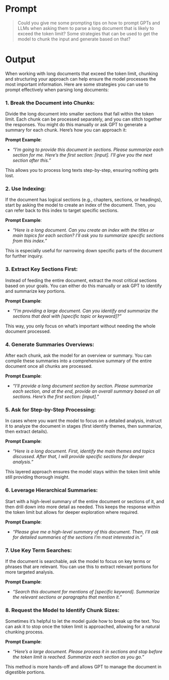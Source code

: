 # Prompt

> Could you give me some prompting tips on how to prompt GPTs and LLMs when asking them to parse a long document that is likely to exceed the token limit? Some strategies that can be used to get the model to chunk the input and generate based on that?

# Output

When working with long documents that exceed the token limit, chunking and structuring your approach can help ensure the model processes the most important information. Here are some strategies you can use to prompt effectively when parsing long documents:

### 1. Break the Document into Chunks:

Divide the long document into smaller sections that fall within the token limit. Each chunk can be processed separately, and you can stitch together the responses. You might do this manually or ask GPT to generate a summary for each chunk. Here’s how you can approach it:

**Prompt Example**:

- *“I’m going to provide this document in sections. Please summarize each section for me. Here’s the first section: \[input]. I’ll give you the next section after this.”*

This allows you to process long texts step-by-step, ensuring nothing gets lost.

### 2. Use Indexing:

If the document has logical sections (e.g., chapters, sections, or headings), start by asking the model to create an index of the document. Then, you can refer back to this index to target specific sections.

**Prompt Example**:

- *“Here is a long document. Can you create an index with the titles or main topics for each section? I’ll ask you to summarize specific sections from this index.”*

This is especially useful for narrowing down specific parts of the document for further inquiry.

### 3. Extract Key Sections First:

Instead of feeding the entire document, extract the most critical sections based on your goals. You can either do this manually or ask GPT to identify and summarize key portions.

**Prompt Example**:

- *“I’m providing a large document. Can you identify and summarize the sections that deal with \[specific topic or keyword]?”*

This way, you only focus on what’s important without needing the whole document processed.

### 4. Generate Summaries Overviews:

After each chunk, ask the model for an overview or summary. You can compile these summaries into a comprehensive summary of the entire document once all chunks are processed.

**Prompt Example**:

- *“I’ll provide a long document section by section. Please summarize each section, and at the end, provide an overall summary based on all sections. Here’s the first section: \[input].”*

### 5. Ask for Step-by-Step Processing:

In cases where you want the model to focus on a detailed analysis, instruct it to analyze the document in stages (first identify themes, then summarize, then extract details).

**Prompt Example**:

- *“Here is a long document. First, identify the main themes and topics discussed. After that, I will provide specific sections for deeper analysis.”*

This layered approach ensures the model stays within the token limit while still providing thorough insight.

### 6. Leverage Hierarchical Summaries:

Start with a high-level summary of the entire document or sections of it, and then drill down into more detail as needed. This keeps the response within the token limit but allows for deeper exploration where required.

**Prompt Example**:

- *“Please give me a high-level summary of this document. Then, I’ll ask for detailed summaries of the sections I’m most interested in.”*

### 7. Use Key Term Searches:

If the document is searchable, ask the model to focus on key terms or phrases that are relevant. You can use this to extract relevant portions for more targeted analysis.

**Prompt Example**:

- *“Search this document for mentions of \[specific keyword]. Summarize the relevant sections or paragraphs that mention it.”*

### 8. Request the Model to Identify Chunk Sizes:

Sometimes it’s helpful to let the model guide how to break up the text. You can ask it to stop once the token limit is approached, allowing for a natural chunking process.

**Prompt Example**:

- *“Here’s a large document. Please process it in sections and stop before the token limit is reached. Summarize each section as you go.”*

This method is more hands-off and allows GPT to manage the document in digestible portions.






